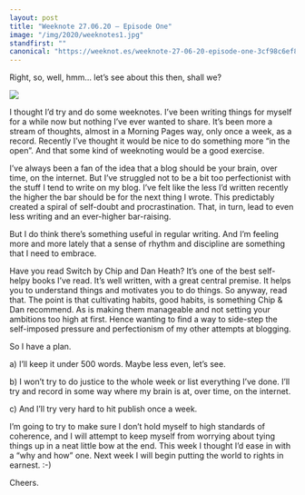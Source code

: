 ```yaml
---
layout: post
title: "Weeknote 27.06.20 — Episode One"
image: "/img/2020/weeknotes1.jpg"
standfirst: ""
canonical: "https://weeknot.es/weeknote-27-06-20-episode-one-3cf98c6ef83d"
---
```


Right, so, well, hmm… let’s see about this then, shall we?

<img class="img-full" src="{{ page.image }}" />

I thought I’d try and do some weeknotes. I’ve been writing things for myself for a while now but nothing I’ve ever wanted to share. It’s been more a stream of thoughts, almost in a Morning Pages way, only once a week, as a record. Recently I’ve thought it would be nice to do something more “in the open”. And that some kind of weeknoting would be a good exercise.

I’ve always been a fan of the idea that a blog should be your brain, over time, on the internet. But I’ve struggled not to be a bit too perfectionist with the stuff I tend to write on my blog. I’ve felt like the less I’d written recently the higher the bar should be for the next thing I wrote. This predictably created a spiral of self-doubt and procrastination. That, in turn, lead to even less writing and an ever-higher bar-raising.

But I do think there’s something useful in regular writing. And I’m feeling more and more lately that a sense of rhythm and discipline are something that I need to embrace.

Have you read Switch by Chip and Dan Heath? It’s one of the best self-helpy books I’ve read. It’s well written, with a great central premise. It helps you to understand things and motivates you to do things. So anyway, read that.
The point is that cultivating habits, good habits, is something Chip & Dan recommend. As is making them manageable and not setting your ambitions too high at first. Hence wanting to find a way to side-step the self-imposed pressure and perfectionism of my other attempts at blogging.

So I have a plan.

a) I’ll keep it under 500 words. Maybe less even, let’s see.

b) I won’t try to do justice to the whole week or list everything I’ve done. I’ll try and record in some way where my brain is at, over time, on the internet.

c) And I’ll try very hard to hit publish once a week.

I’m going to try to make sure I don’t hold myself to high standards of coherence, and I will attempt to keep myself from worrying about tying things up in a neat little bow at the end. This week I thought I’d ease in with a “why and how” one. Next week I will begin putting the world to rights in earnest. :-)

Cheers.
